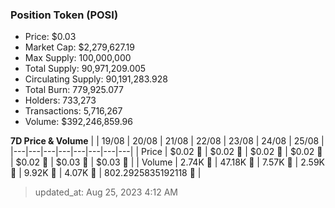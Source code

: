 
  ### Position Token (POSI)
  - Price: $0.03
  - Market Cap: $2,279,627.19
  - Max Supply: 100,000,000
  - Total Supply: 90,971,209.005
  - Circulating Supply: 90,191,283.928
  - Total Burn: 779,925.077
  - Holders: 733,273
  - Transactions: 5,716,267
  - Volume: $392,246,859.96

  **7D Price & Volume**
  | | 19&#x2F;08 | 20&#x2F;08 | 21&#x2F;08 | 22&#x2F;08 | 23&#x2F;08 | 24&#x2F;08 | 25&#x2F;08 |
  |---|---|---|---|---|---|---|---|
  | Price | $0.02 🔻 | $0.02 🚀 | $0.02 🔻 | $0.02 🚀 | $0.02 🚀 | $0.03 🚀 | $0.03 🚀 |
  | Volume | 2.74K 🔻 | 47.18K 🚀 | 7.57K 🔻 | 2.59K 🔻 | 9.92K 🚀 | 4.07K 🔻 | 802.2925835192118 🔻 |

  > updated_at: Aug 25, 2023 4:12 AM
